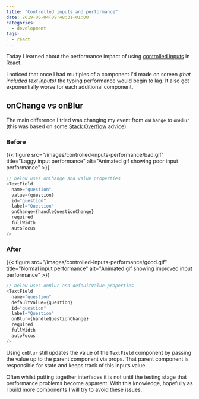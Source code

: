 ```yaml
---
title: "Controlled inputs and performance"
date: 2019-06-04T09:48:31+01:00
categories:
  - development
tags:
  - react
---
```


Today I learned about the performance impact of using [controlled inputs](https://goshakkk.name/controlled-vs-uncontrolled-inputs-react/) in React.

I noticed that once I had multiples of a component I'd made on screen *(that included text inputs)* the typing performance would begin to lag. It also got exponentially worse for each additional component.

## onChange vs onBlur

The main difference I tried was changing my event from `onChange` to `onBlur` (this was based on some [Stack Overflow](https://stackoverflow.com/a/38914965) advice).

### Before

{{< figure src="/images/controlled-inputs-performance/bad.gif" title="Laggy input performance" alt="Animated gif showing poor input performance" >}}
<!--more-->
```javascript
// below uses onChange and value properties
<TextField
  name="question"
  value={question}
  id="question"
  label="Question"
  onChange={handleQuestionChange}
  required
  fullWidth
  autoFocus
/>
```

### After

{{< figure src="/images/controlled-inputs-performance/good.gif" title="Normal input performance" alt="Animated gif showing improved input performance" >}}

```javascript
// below uses onBlur and defaultValue properties
<TextField
  name="question"
  defaultValue={question}
  id="question"
  label="Question"
  onBlur={handleQuestionChange}
  required
  fullWidth
  autoFocus
/>
```

Using `onBlur` still updates the value of the `TextField` component by passing the value up to the parent component via props. That parent component is responsible for state and keeps track of this inputs value.

Often whilst putting together interfaces it is not until the testing stage that performance problems become apparent. With this knowledge, hopefully as I build more components I will try to avoid these issues.